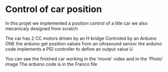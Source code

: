 # Control of car position


In this projet we implemented a position control of a litle car we also mecanicaly designed from scratch

The car has 2 CC motors driven by an H bridge Controled by an Arduino ONE 
the arduino get position values from an ultrasound sensor
the arduino code implements a PID controller to define an output value U


You can see the finished car working in the 'movie' video and in the 'Photo' image 
The arduino code is in the Franco file


